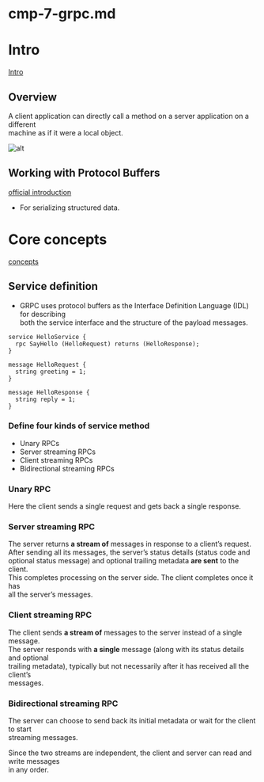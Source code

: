 # cmp-7-grpc.md
# Intro

[Intro](https://grpc.io/docs/what-is-grpc/introduction/)


## Overview

A client application can directly call a method on a server application on a different  
machine as if it were a local object.

![alt](https://grpc.io/img/landing-2.svg)

## Working with Protocol Buffers 

[official introduction](https://protobuf.dev/overview/)

- For serializing structured data.

# Core concepts

[concepts](https://grpc.io/docs/what-is-grpc/core-concepts/)

## Service definition

- GRPC uses protocol buffers as the Interface Definition Language (IDL) for describing  
  both the service interface and the structure of the payload messages.

```
service HelloService {
  rpc SayHello (HelloRequest) returns (HelloResponse);
}

message HelloRequest {
  string greeting = 1;
}

message HelloResponse {
  string reply = 1;
}
```

### Define four kinds of service method

- Unary RPCs
- Server streaming RPCs 
- Client streaming RPCs 
- Bidirectional streaming RPCs

### Unary RPC

Here the client sends a single request and gets back a single response.

### Server streaming RPC

The server returns **a stream of** messages in response to a client’s request.  
After sending all its messages, the server’s status details (status code and  
optional status message) and optional trailing metadata **are sent** to the client.  
This completes processing on the server side. The client completes once it has  
all the server’s messages.

### Client streaming RPC

The client sends **a stream of** messages to the server instead of a single message.  
The server responds with **a single** message (along with its status details and optional  
trailing metadata), typically but not necessarily after it has received all the client’s  
messages.

### Bidirectional streaming RPC
The server can choose to send back its initial metadata or wait for the client to start  
streaming messages.

Since the two streams are independent, the client and server can read and write messages  
in any order.